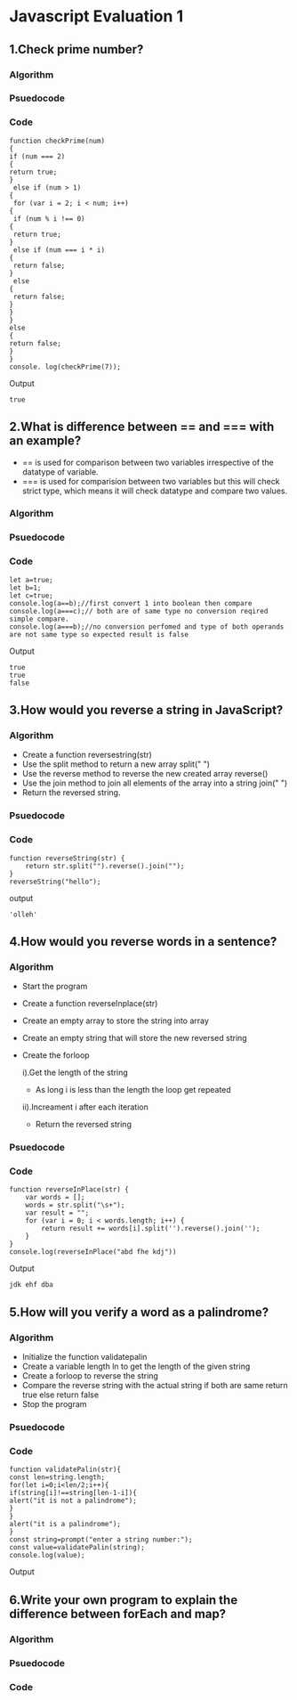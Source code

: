 # Javascript Evaluation 1
## 1.Check prime number?
### Algorithm
### Psuedocode
### Code

```
function checkPrime(num) 
{ 
if (num === 2) 
{ 
return true;
}
 else if (num > 1)
{
 for (var i = 2; i < num; i++)
{
 if (num % i !== 0)
{
 return true;
}
 else if (num === i * i)
{
 return false;
}
 else
{
 return false;
} 
}
}
else 
{
return false;
}
}
console. log(checkPrime(7));
```
Output
```
true
```
## 2.What is difference between == and === with an example?
* == is used for comparison between two variables irrespective of the datatype of variable.
* === is used for comparision between two variables but this will check strict type, which means it will check datatype and compare two values.
### Algorithm
### Psuedocode
### Code

```
let a=true;
let b=1;
let c=true;
console.log(a==b);//first convert 1 into boolean then compare
console.log(a===c);// both are of same type no conversion reqired simple compare.
console.log(a===b);//no conversion perfomed and type of both operands are not same type so expected result is false

```

Output

```
true
true
false
```
## 3.How would you reverse a string in JavaScript?
### Algorithm
* Create a function reversestring(str)
* Use the split method to return a new array split(" ")
* Use the reverse method to reverse the new created array reverse()
* Use the join method to join all elements of the array into a string join(" ")
* Return the reversed string.
### Psuedocode
### Code
```
function reverseString(str) {
    return str.split("").reverse().join("");
}
reverseString("hello");
```
output
```
'olleh'
```
## 4.How would you reverse words in a sentence?
### Algorithm
* Start the program
* Create a function reverseInplace(str)
* Create an empty array to store the string into array
* Create an empty string that will store the new reversed string
* Create the forloop

  i).Get the length of the string 
  * As long i is less than the length the loop get repeated 
      
  ii).Increament i after each iteration
  * Return the reversed string
### Psuedocode
### Code

```
function reverseInPlace(str) {
    var words = [];
    words = str.split("\s+");
    var result = "";
    for (var i = 0; i < words.length; i++) {
        return result += words[i].split('').reverse().join('');
    }
}
console.log(reverseInPlace("abd fhe kdj"))
```
Output
```
jdk ehf dba
```
## 5.How will you verify a word as a palindrome?
### Algorithm
* Initialize the function validatepalin
* Create a variable length ln to get the length of the given string
* Create a forloop to reverse the string
* Compare the reverse string with the actual string if both are same return true else return false
* Stop the program
### Psuedocode
### Code
```
function validatePalin(str){
const len=string.length;
for(let i=0;i<len/2;i++){
if(string[i]!==string[len-1-i]){
alert("it is not a palindrome");
}
}
alert("it is a palindrome");
}
const string=prompt("enter a string number:");
const value=validatePalin(string);
console.log(value);
```
Output
## 6.Write your own program to explain the difference between forEach and map?
### Algorithm
### Psuedocode
### Code


